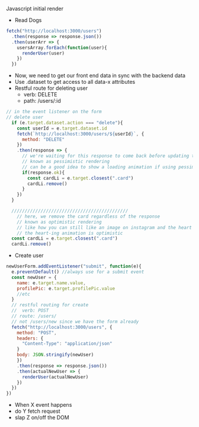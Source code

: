 Javascript initial render

- Read Dogs

```Javascript
fetch("http://localhost:3000/users")
  .then(response => response.json())
  .then(userArr => {
    usersArray.forEach(function(user){
      renderUser(user)
    })
  })
```
- Now, we need to get our front end data in sync with the backend data
- Use .dataset to get access to all data-x attributes
- Restful route for deleting user 
  - verb: DELETE
  - path: /users/:id

```Javascript
// in the event listener on the form
// delete user
  if (e.target.dataset.action === "delete"){
    const userId = e.target.dataset.id
    fetch(`http://localhost:3000/users/${userId}`, {
      method: "DELETE"
    })
    .then(response => {
      // we're waiting for this response to come back before updating the DOM
      // known as pessimistic rendering
      // can be a good idea to show a loading animation if using pessimistic rendering
      if(response.ok){
        const cardLi = e.target.closest(".card")
        cardLi.remove()
      }
    })
  }

  ////////////////////////////////////////////
    // here, we remove the card regardless of the response
    // known as optimistic rendering
    // like how you can still like an image on instagram and the heart still appears
    // the heart-ing animation is optimistic
  const cardLi = e.target.closest(".card")
  cardLi.remove()
``` 

- Create user

```Javascript
newUserForm.addEventListener("submit", function(e){
  e.preventDefault() //always use for a submit event
  const newUser = {
    name: e.target.name.value,
    profilePic: e.target.profilePic.value
    //etc
  }
  // restful routing for create
  //  verb: POST
  // route: /users/
  // not /users/new since we have the form already
  fetch("http://localhost:3000/users", {
    method: "POST",
    headers: {
      "Content-Type": "application/json"
    }
    body: JSON.stringify(newUser)
    })
    .then(response => response.json())
    .then(actualNewUser => {
      renderUser(actualNewUser)
    })
  })
})
```

- When X event happens
- do Y fetch request
- slap Z on/off the DOM

```Javascript

```